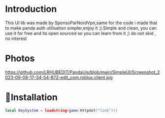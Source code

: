 # Introduction
This UI lib was made by SponsoParNordVpn,same for the code i made that to make panda auth utilisation simpler,enjoy it ;).Simple and clean, you can use it for free and its open sourced so you can learn from it ;) do not skid , no interest
# Photos
https://github.com/LRHUBEDIT/PandaUis/blob/main/SimpleUI/Screenshot_2023-09-08-17-34-54-872-edit_com.roblox.client.jpg
# 🔌Installation
```lua
local KeySystem = loadstring(game:HttpGet("link")()
